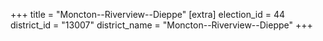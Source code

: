+++
title = "Moncton--Riverview--Dieppe"
[extra]
election_id = 44
district_id = "13007"
district_name = "Moncton--Riverview--Dieppe"
+++
